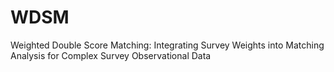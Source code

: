 # WDSM
Weighted Double Score Matching: Integrating Survey Weights into Matching Analysis for Complex Survey Observational Data

